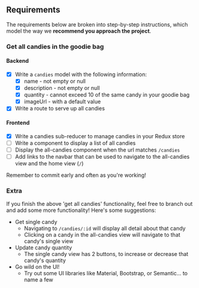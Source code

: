 ## Requirements

The requirements below are broken into step-by-step instructions, which model the way we **recommend you approach the project**.

### Get all candies in the goodie bag

#### Backend

- [X] Write a `candies` model with the following information:
  - [X] name - not empty or null
  - [X] description - not empty or null
  - [X] quantity - cannot exceed 10 of the same candy in your goodie bag
  - [X] imageUrl - with a default value
- [X] Write a route to serve up all candies

#### Frontend
- [X] Write a candies sub-reducer to manage candies in your Redux store
- [ ] Write a component to display a list of all candies
- [ ] Display the all-candies component when the url matches `/candies`
- [ ] Add links to the navbar that can be used to navigate to the all-candies view and the home view (`/`)

Remember to commit early and often as you're working!

### Extra

If you finish the above 'get all candies' functionality, feel free to branch out and add some more functionality! Here's some suggestions:

- Get single candy
  - Navigating to `/candies/:id` will display all detail about that candy
  - Clicking on a candy in the all-candies view will navigate to that candy's single view
- Update candy quantity
  - The single candy view has 2 buttons, to increase or decrease that candy's quantity
- Go wild on the UI!
  - Try out some UI libraries like Material, Bootstrap, or Semantic... to name a few
